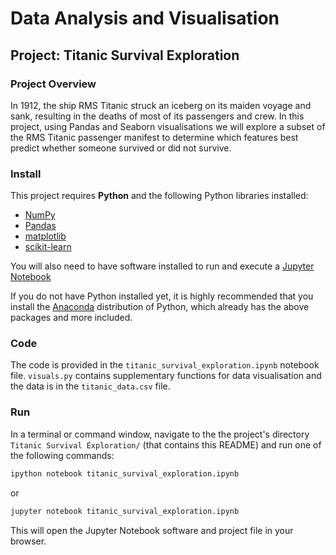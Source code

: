 # Data Analysis and Visualisation
## Project: Titanic Survival Exploration
### Project Overview

In 1912, the ship RMS Titanic struck an iceberg on its maiden voyage and sank, resulting in the deaths
of most of its passengers and crew. In this project, using Pandas and Seaborn visualisations we will explore a
subset of the RMS Titanic passenger manifest to determine which features best predict whether someone survived
or did not survive.


### Install

This project requires **Python** and the following Python libraries installed:

- [NumPy](http://www.numpy.org/)
- [Pandas](http://pandas.pydata.org/)
- [matplotlib](http://matplotlib.org/)
- [scikit-learn](http://scikit-learn.org/stable/)

You will also need to have software installed to run and execute a [Jupyter Notebook](http://ipython.org/notebook.html)

If you do not have Python installed yet, it is highly recommended that you install the [Anaconda](http://continuum.io/downloads) distribution of Python, which already has the above packages and more included. 

### Code

The code is provided in the `titanic_survival_exploration.ipynb` notebook file. `visuals.py` contains supplementary functions for data visualisation and the data is in the `titanic_data.csv` file.

### Run

In a terminal or command window, navigate to the the project's directory `Titanic Survival Exploration/` (that contains this README) and run one of the following commands:

```bash
ipython notebook titanic_survival_exploration.ipynb
```  
or
```bash
jupyter notebook titanic_survival_exploration.ipynb
```

This will open the Jupyter Notebook software and project file in your browser.
